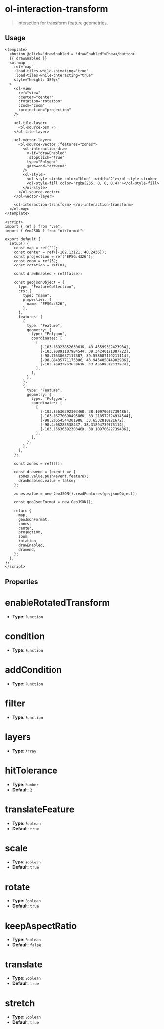 # ol-interaction-transform

> Interaction for transform feature geometries.

<script setup>
import TransformDemo from "@demos/TransformDemo.vue"
</script>

<ClientOnly>
<TransformDemo/>
</ClientOnly>

## Usage

```vue
<template>
  <button @click="drawEnabled = !drawEnabled">Draw</button>
  {{ drawEnabled }}
  <ol-map
    ref="map"
    :load-tiles-while-animating="true"
    :load-tiles-while-interacting="true"
    style="height: 350px"
  >
    <ol-view
      ref="view"
      :center="center"
      :rotation="rotation"
      :zoom="zoom"
      :projection="projection"
    />

    <ol-tile-layer>
      <ol-source-osm />
    </ol-tile-layer>

    <ol-vector-layer>
      <ol-source-vector :features="zones">
        <ol-interaction-draw
          v-if="drawEnabled"
          :stopClick="true"
          type="Polygon"
          @drawend="drawend"
        />
        <ol-style>
          <ol-style-stroke color="blue" :width="2"></ol-style-stroke>
          <ol-style-fill color="rgba(255, 0, 0, 0.4)"></ol-style-fill>
        </ol-style>
      </ol-source-vector>
    </ol-vector-layer>

    <ol-interaction-transform> </ol-interaction-transform>
  </ol-map>
</template>

<script>
import { ref } from "vue";
import { GeoJSON } from "ol/format";

export default {
  setup() {
    const map = ref("");
    const center = ref([-102.13121, 40.2436]);
    const projection = ref("EPSG:4326");
    const zoom = ref(5);
    const rotation = ref(0);

    const drawEnabled = ref(false);

    const geojsonObject = {
      type: "FeatureCollection",
      crs: {
        type: "name",
        properties: {
          name: "EPSG:4326",
        },
      },
      features: [
        {
          type: "Feature",
          geometry: {
            type: "Polygon",
            coordinates: [
              [
                [-103.86923852630616, 43.45599322423934],
                [-103.90891107984544, 39.34240191087722],
                [-98.76630637117387, 39.558687199211114],
                [-98.89435771175386, 43.945405844902986],
                [-103.86923852630616, 43.45599322423934],
              ],
            ],
          },
        },
        {
          type: "Feature",
          geometry: {
            type: "Polygon",
            coordinates: [
              [
                [-103.85636392303468, 38.10970692739486],
                [-103.86770698495866, 33.218572724914544],
                [-98.20654544301988, 33.6532810221672],
                [-98.4408283538437, 38.31894739375114],
                [-103.85636392303468, 38.10970692739486],
              ],
            ],
          },
        },
      ],
    };

    const zones = ref([]);

    const drawend = (event) => {
      zones.value.push(event.feature);
      drawEnabled.value = false;
    };

    zones.value = new GeoJSON().readFeatures(geojsonObject);

    const geoJsonFormat = new GeoJSON();

    return {
      map,
      geoJsonFormat,
      zones,
      center,
      projection,
      zoom,
      rotation,
      drawEnabled,
      drawend,
    };
  },
};
</script>
```

## Properties

# enableRotatedTransform

- **Type**: `Function`

# condition

- **Type**: `Function`

# addCondition

- **Type**: `Function`

# filter

- **Type**: `Function`

# layers

- **Type**: `Array`

# hitTolerance

- **Type**: `Number`
- **Default**: `2`

# translateFeature

- **Type**: `Boolean`
- **Default**: `true`

# scale

- **Type**: `Boolean`
- **Default**: `true`

# rotate

- **Type**: `Boolean`
- **Default**: `true`

# keepAspectRatio

- **Type**: `Boolean`
- **Default**: `false`

# translate

- **Type**: `Boolean`
- **Default**: `true`

# stretch

- **Type**: `Boolean`
- **Default**: `true`
